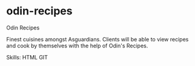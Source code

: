 # odin-recipes

Odin Recipes

Finest cuisines amongst Asguardians.
Clients will be able to view recipes and cook by themselves with the help of Odin's Recipes.

Skills:
HTML
GIT
